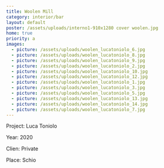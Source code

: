 ```yaml
---
title: Woolen Mill
category: interior/bar
layout: default
poster: /assets/uploads/interno1-910x1280 cover woolen.jpg
home: true
priority: a
images:
  - picture: /assets/uploads/woolen_lucatoniolo_6.jpg
  - picture: /assets/uploads/woolen_lucatoniolo_8.jpg
  - picture: /assets/uploads/woolen_lucatoniolo_9.jpg
  - picture: /assets/uploads/woolen_lucatoniolo_2.jpg
  - picture: /assets/uploads/woolen_lucatoniolo_10.jpg
  - picture: /assets/uploads/woolen_lucatoniolo_12.jpg
  - picture: /assets/uploads/woolen_lucatoniolo_1.jpg
  - picture: /assets/uploads/woolen_lucatoniolo_3.jpg
  - picture: /assets/uploads/woolen_lucatoniolo_5.jpg
  - picture: /assets/uploads/woolen_lucatoniolo_13.jpg
  - picture: /assets/uploads/woolen_lucatoniolo_14.jpg
  - picture: /assets/uploads/woolen_lucatoniolo_7.jpg
---
```

Project: Luca Toniolo

Year: 2020

Clien: Private

Place: Schio



